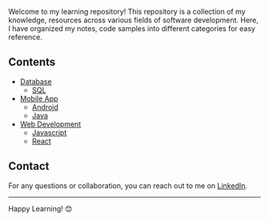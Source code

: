 Welcome to my learning repository! This repository is a collection of my knowledge, resources across various fields of software development. Here, I have organized my notes, code samples into different categories for easy reference.

## Contents
- [Database](https://github.com/masum184e/programming_notes/tree/main/database)
    - [SQL](https://github.com/masum184e/programming_notes/blob/main/database/SQL.txt)
- [Mobile App](https://github.com/masum184e/programming_notes/tree/main/mobile)
    - [Android](https://github.com/masum184e/programming_notes/blob/main/mobile/android.md)
    - [Java](https://github.com/masum184e/programming_notes/blob/main/mobile/java.md)
- [Web Development](https://github.com/masum184e/programming_notes/tree/main/web)
    - [Javascript](https://github.com/masum184e/programming_notes/blob/main/web/javascript.md)
    - [React](https://github.com/masum184e/programming_notes/blob/main/web/react.md)

## Contact
For any questions or collaboration, you can reach out to me on [LinkedIn](https://www.linkedin.com/in/masum1834e).

---

Happy Learning! 😊